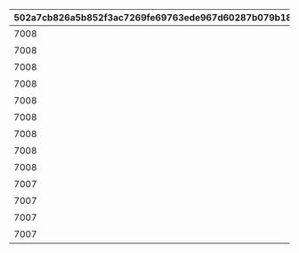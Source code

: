 |502a7cb826a5b852f3ac7269fe69763ede967d60287b079b18372b6a6633b0f8|a0e559bca5518f63a96b1e025f357067c7e11df63d54f6143beb6e64d7b27f58|2dff9a20b2de575a66b166ca473e82444adacf4a2cf16e19962c1d2bb0a56727|502133fae44f8d154bdee0e42b76b2392ed5f79e1bb60415848d054109df2587|4a55d3e034af12f14f8b7f05ac3265b27c25f39ae097a4b05cacf70aff61dcf2|0e6e1c94a4395ca4994683e46d568cb2892c350b8e5d3222bb5096efc5d3d42c|089a075e03e3ab3cff2a3d6e5ec1a54d79ed5b1bcaf6d362da04e85a7b71b06b|1b3a3ec23fc025693cf363789f208501e37ac2100d459759c739877046b4e3dd|64980a4d824d1937bb99ac5e343c64632f0d623be26e2bf296d15a4c3b985333|
| --- | --- | --- | --- | --- | --- | --- | --- | --- |
|7008|1002|500000|全プレイヤーでバンディ・シスターズを合計500,000回倒そう|32000101|32000101|1|1|1010|
|7008|1002|750000|全プレイヤーでバンディ・シスターズを合計750,000回倒そう|32000102|32000102|1|2|1010|
|7008|1002|1000000|全プレイヤーでバンディ・シスターズを合計1,000,000回倒そう|32000103|32000103|1|3|1010|
|7008|1003|500000|全プレイヤーでフレイヤを合計500,000回倒そう|32000104|32000104|1|4|1010|
|7008|1003|750000|全プレイヤーでフレイヤを合計750,000回倒そう|32000105|32000105|1|5|1010|
|7008|1003|1000000|全プレイヤーでフレイヤを合計1,000,000回倒そう|32000106|32000106|1|6|1010|
|7008|1004|1000000|全プレイヤーでアラクネを合計1,000,000回倒そう|32000107|32000107|0|7|1010|
|7008|1004|1500000|全プレイヤーでアラクネを合計1,500,000回倒そう|32000108|32000108|0|8|1010|
|7008|1004|2000000|全プレイヤーでアラクネを合計2,000,000回倒そう|32000109|32000109|0|9|1010|
|7007|1001|1|宝石蜘蛛の群れに1回挑戦しよう|32000110|32000110|1|10|1009|
|7007|1002|1|バンディ・シスターズを1回倒そう|32000111|32000111|1|11|1009|
|7007|1003|1|フレイヤを1回倒そう|32000112|32000112|1|12|1009|
|7007|1004|1|アラクネを1回倒そう|32000113|32000113|0|13|1009|